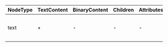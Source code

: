 | NodeType | TextContent | BinaryContent | Children | Attributes | описание                                             |
| -------- | ----------- | ------------- | -------- | ---------- | ---------------------------------------------------- |
| text     | +           | -             | -        | -          | текстовый абзац без перевода строки и форматирования |